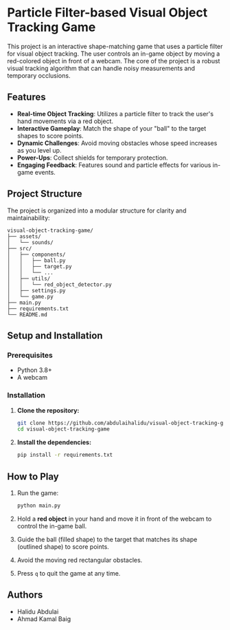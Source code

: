 # Particle Filter-based Visual Object Tracking Game

This project is an interactive shape-matching game that uses a particle filter for visual object tracking. The user controls an in-game object by moving a red-colored object in front of a webcam. The core of the project is a robust visual tracking algorithm that can handle noisy measurements and temporary occlusions.

## Features

-   **Real-time Object Tracking**: Utilizes a particle filter to track the user's hand movements via a red object.
-   **Interactive Gameplay**: Match the shape of your "ball" to the target shapes to score points.
-   **Dynamic Challenges**: Avoid moving obstacles whose speed increases as you level up.
-   **Power-Ups**: Collect shields for temporary protection.
-   **Engaging Feedback**: Features sound and particle effects for various in-game events.

## Project Structure

The project is organized into a modular structure for clarity and maintainability:
```
visual-object-tracking-game/
├── assets/
│   └── sounds/
├── src/
│   ├── components/
│   │   ├── ball.py
│   │   ├── target.py
│   │   └── ...
│   ├── utils/
│   │   └── red_object_detector.py
│   ├── settings.py
│   └── game.py
├── main.py
├── requirements.txt
└── README.md
```

## Setup and Installation

### Prerequisites

-   Python 3.8+
-   A webcam

### Installation

1.  **Clone the repository:**
    ```bash
    git clone https://github.com/abdulaihalidu/visual-object-tracking-game.git
    cd visual-object-tracking-game
    ```

2.  **Install the dependencies:**
    ```bash
    pip install -r requirements.txt
    ```

## How to Play

1.  Run the game:
    ```bash
    python main.py
    ```

2.  Hold a **red object** in your hand and move it in front of the webcam to control the in-game ball.

3.  Guide the ball (filled shape) to the target that matches its shape (outlined shape) to score points.

4.  Avoid the moving red rectangular obstacles.

5.  Press `q` to quit the game at any time.

## Authors

-   Halidu Abdulai
-   Ahmad Kamal Baig

